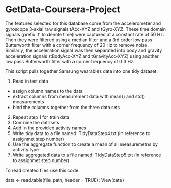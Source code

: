 GetData-Coursera-Project
========================

The features selected for this database come from the accelerometer and gyroscope 3-axial raw signals tAcc-XYZ and tGyro-XYZ. These time domain signals (prefix 't' to denote time) were captured at a constant rate of 50 Hz. Then they were filtered using a median filter and a 3rd order low pass Butterworth filter with a corner frequency of 20 Hz to remove noise. Similarly, the acceleration signal was then separated into body and gravity acceleration signals (tBodyAcc-XYZ and tGravityAcc-XYZ) using another low pass Butterworth filter with a corner frequency of 0.3 Hz. 

This script pulls together Samsung wearables data into one tidy dataset.

1. Read in test data
  - assign column names to the data
  - extract columns from measurement data with mean() and std() measurements
  - bind the columns together from the three data sets
2. Repeat step 1 for train data
3. Combine the datasets
4. Add in the provided activity names
5. Write tidy data to a file named:
      TidyDataStep4.txt (in reference to assignmet step number)
6. Use the aggregate function to create a mean of all measuremetns by 
    activity type
7. Write aggregated data to a file named: 
      TidyDataStep5.txt (in reference to assignmet step number)
  
To read created files use this code:

data <- read.table(file_path, header = TRUE); View(data)
 